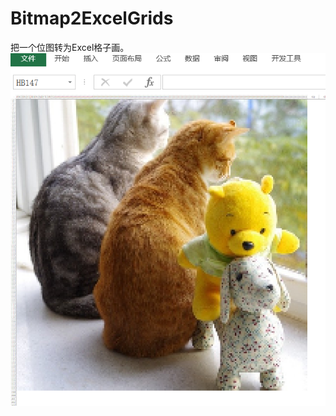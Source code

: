 # Bitmap2ExcelGrids
把一个位图转为Excel格子画。
![sample1](https://raw.githubusercontent.com/blueiris4/Bitmap2ExcelGrids/master/example/example1.png)
